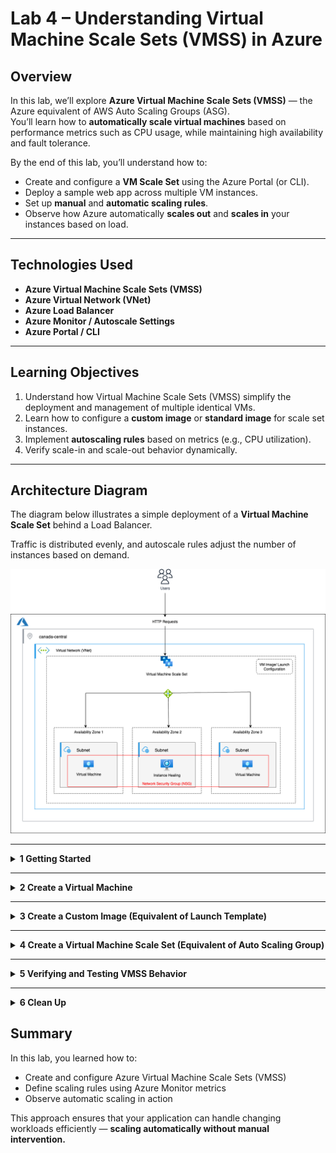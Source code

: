 # Lab 4 – Understanding Virtual Machine Scale Sets (VMSS) in Azure

## Overview

In this lab, we’ll explore **Azure Virtual Machine Scale Sets (VMSS)** — the Azure equivalent of AWS Auto Scaling Groups (ASG).  
You’ll learn how to **automatically scale virtual machines** based on performance metrics such as CPU usage, while maintaining high availability and fault tolerance.

By the end of this lab, you’ll understand how to:

- Create and configure a **VM Scale Set** using the Azure Portal (or CLI).
- Deploy a sample web app across multiple VM instances.
- Set up **manual** and **automatic scaling rules**.
- Observe how Azure automatically **scales out** and **scales in** your instances based on load.

---

## Technologies Used

- **Azure Virtual Machine Scale Sets (VMSS)**
- **Azure Virtual Network (VNet)**
- **Azure Load Balancer**
- **Azure Monitor / Autoscale Settings**
- **Azure Portal / CLI**

---

## Learning Objectives

1. Understand how Virtual Machine Scale Sets (VMSS) simplify the deployment and management of multiple identical VMs.
2. Learn how to configure a **custom image** or **standard image** for scale set instances.
3. Implement **autoscaling rules** based on metrics (e.g., CPU utilization).
4. Verify scale-in and scale-out behavior dynamically.

---

## Architecture Diagram

The diagram below illustrates a simple deployment of a **Virtual Machine Scale Set** behind a Load Balancer.

Traffic is distributed evenly, and autoscale rules adjust the number of instances based on demand.

![Azure VMSS Lab 4](./autoscale-lab4.png)

---

<!-- ## Lab Tasks -->

<!-- ### **Task 1 – Introduction**

Get familiar with the lab objectives and the concept of VM Scale Sets in Azure.

---

### **Task 2 – Create Virtual Machine and Custom Image**

1. Launch a standard **Virtual Machine** (e.g., Ubuntu 22.04 LTS).
2. Install and start a **Node.js web server** that displays the instance’s private IP address.
3. Capture a **custom image** from this VM to be used by the Scale Set.

---

### **Task 3 – Create and Configure the Virtual Machine Scale Set**

1. Create a new **VM Scale Set** using the custom image or a standard marketplace image.
2. Attach it to an existing or new **Virtual Network** and **Load Balancer**.
3. Configure:
   - Initial instance count (e.g., 2)
   - Instance size (e.g., Standard_B1s)
   - Scaling policy (manual or automatic)

---

### **Task 4 – Define Autoscale Rules**

1. Open **Azure Monitor → Autoscale Settings** for your VM Scale Set.
2. Add rules such as:
   - **Scale Out**: Add 1 instance if average CPU > 70% for 5 minutes.
   - **Scale In**: Remove 1 instance if average CPU < 30% for 5 minutes.
3. Save and apply the configuration.

---

### **Task 5 – Test Scaling Behavior**

1. Use a **load testing tool** (e.g., Apache Benchmark or `hey`) to simulate high CPU load on the instances.
2. Monitor scaling activity under:
   - **Azure Portal → VMSS → Instances**
   - **Azure Monitor → Autoscale logs**
3. Observe automatic scale-out when CPU increases and scale-in when idle.

---

### **Task 6 – Clean Up**

To avoid unnecessary costs, delete:

- The **Scale Set**
- The **Load Balancer**
- Any associated **resource groups** or **storage resources** -->

<details>
<summary><b>1️ Getting Started</b></summary>

Azure **Virtual Machine Scale Sets (VMSS)** is a service that lets you deploy and manage a group of identical, load-balanced virtual machines.  
It automatically scales the number of VM instances according to demand or based on rules you define.

A Scale Set includes:

- A **VM configuration model** (similar to a launch template in AWS) that defines the OS image, VM size, storage, and networking.
- **Autoscale rules** that control when new VMs are added or removed.
- A **Network Security Group (NSG)** that defines allowed inbound and outbound traffic (similar to an EC2 Security Group).

> Azure Monitor tracks metrics such as **CPU utilization**, and triggers the scaling logic automatically.

</details>

---

<details>
<summary><b>2️ Create a Virtual Machine</b></summary>

In this task, we’ll create a base virtual machine that runs a **Node.js web app**.  
Later, we’ll capture this VM as an image and use it as the base configuration for our scale set.

### Steps

1. In the Azure Portal search bar, type **Virtual Machines** and select **+ Create → Azure Virtual Machine**.
2. **Basics tab**:
   - **Resource group:** `vmss-lab-rg`
   - **Virtual machine name:** `vmss-base-vm`
   - **Region:** `Canada Central`
   - **Availability zone:** Zone 1
   - **Image:** Ubuntu Server 22.04 LTS
   - **Size:** `B1s` (free-tier) or `Standard_D2s_v3`
   - **Authentication type:** SSH public key
   - **Username:** `azureuser`
   - **SSH public key source:** Generate new key pair
   - **Key pair name:** `vmss-base-vm_key`
   - **Public inbound ports:** None
   - **Download** the private key (`.pem`) when prompted — store it securely.
3. **Disks tab**: Keep default (Standard SSD).
4. Under **Networking**, a new **Network Security Group (NSG)** will be created automatically.
   - NIC network security group: Advanced
   - Configure network security group: `Create new`
     Add one inbound rule:
     - **Port:** 3000
     - **Protocol:** TCP
     - **Source:** Any
     - **Name:** HTTP
     - **Description:** Allow HTTP access for Node app
   - Click `ok`
5. Click **Review + Create → Create** and wait for the deployment to finish.

### Connect and Install Node.js

```bash
sudo apt update
sudo apt install -y curl
curl -fsSL https://deb.nodesource.com/setup_16.x | sudo -E bash -
sudo apt install -y nodejs
```

### Create a simple Node app:

```bash
mkdir eduapp && cd eduapp
npm install express ip
cat > index.js <<EOF
const express = require('express');
const ip = require('ip');
const app = express();
const PORT = process.env.PORT || 3000;
app.get('/', (req,res)=>res.send(ip.address()));
app.listen(PORT, ()=>console.log('Server listening at port 3000'));
EOF

node index.js
```

Visit `http://<public-ip>:3000` to see the **private IP address** displayed.

</details>

---

<details>
<summary><b>3️ Create a Custom Image (Equivalent of Launch Template)</b></summary>

Now that our Node app runs successfully, we’ll capture this VM as a reusable image.  
This image acts as the “Launch Template” for our Scale Set.

### Steps

1. Go to **Virtual Machines → vmss-base-vm**.
2. Stop (deallocate) the VM.
3. On the VM overview page, click **Capture**.
4. Set:
   - **Resource group:** `vmss-lab-rg`
   - **Target VM image definition:** **Create new**
     - **Image name:** `vmss-node-image`
   - **Target Azure compute gallery:** **Create new**
     - **Name:** `vmsslabgallery`
   - **Version number:** `1.0.0`
   - Check **Automatically delete this VM after creating the image**.
5. Click **Review + Create → Create**.  
   Once complete, you’ll see the new image under **Images**.

</details>

---

<details>
<summary><b>4️ Create a Virtual Machine Scale Set (Equivalent of Auto Scaling Group)</b></summary>

Now, we’ll create a **Virtual Machine Scale Set (VMSS)** using our captured image.

### Steps

1. In the Azure Portal search bar, type **Virtual Machine Scale Sets**, then click **+ Create**.
2. Configure:
   - **Resource group:** `vmss-lab-rg`
   - **Scale Set name:** `my-vmss`
   - **Region:** `Canada Central`
   - **Availability zone:** Select `Zone 1`, `Zone 2`, `Zone 3`
   - **Image:** select **My Images → vmss-node-image**
   - **Size:** Standard B1s
   - **Authentication type:** Password or SSH
   - **Instance count:** 2
3. Under **Networking**, use the same **Virtual Network** and **Subnet** created earlier.
4. Keep the **Azure Load Balancer** option enabled (it will distribute traffic among instances).
   - **Select a new Load balancer:** Create a load balancer
     - Name: vmss-lab-lb
     - Type: Internal
     - Protocol (LB rule): TCP
   - Load-balancing rule
     - Backend port: 3000

<!-- 4. Under **Scaling**, define:
   - **Minimum VMs:** 1
   - **Maximum VMs:** 2
   - **Initial (Desired) count:** 1
   - **Scaling policy:** **Custom autoscale**
   - **Metric:** **Average CPU percentage**
   - **Scale out rule:** Add 1 VM when CPU > 70% for 5 minutes
   - **Scale in rule:** Remove 1 VM when CPU < 30% for 10 minutes -->

4. Click **Review + Create → Create**.

</details>

---

<details>
<summary><b>5️ Verifying and Testing VMSS Behavior</b></summary>

We’ll now test how our VMSS behaves when:

1. A VM instance fails or is deleted.
2. CPU utilization exceeds the defined threshold.

### Case 1 – Instance Failure

1. In **Virtual Machine Scale Sets → Instances**, select an instance and click **Delete**.
2. Wait a few minutes — VMSS automatically detects the loss and replaces it with a new healthy VM.  
   You can verify this under the **Instances** tab or **Activity Log**.

### Case 2 – High CPU Load

```bash
sudo apt install -y stress
sudo stress --cpu 4 --timeout 320
```

1. Go to **VMSS → Scaling → Metrics** and watch the **CPU %** graph spike.
2. When CPU exceeds 70 %, Azure adds a new instance automatically.
3. When load drops below 30 %, the extra instance is removed after the cooldown period.

</details>

---

<details>
<summary><b>6️ Clean Up</b></summary>

After completing the lab, remove all resources to avoid charges.

1. Delete the **Virtual Machine Scale Set** (`my-vmss`).
2. Delete the **Custom Image** (`vmss-node-image`).
3. Delete the **Network Security Group** and **Load Balancer** created automatically.
4. Finally, delete the **Resource Group (`vmss-lab-rg`)** to remove everything in one go.

## </details>

## Summary

In this lab, you learned how to:

- Create and configure Azure Virtual Machine Scale Sets (VMSS)
- Define scaling rules using Azure Monitor metrics
- Observe automatic scaling in action

This approach ensures that your application can handle changing workloads efficiently — **scaling automatically without manual intervention.**

